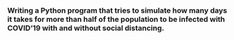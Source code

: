 ### Writing a Python program that tries to simulate how many days it takes for more than half of the population to be infected with COVID’19 with and without social distancing.
